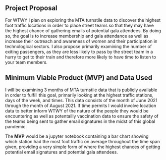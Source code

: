 ## Project Proposal
For WTWY I plan on exploring the MTA turnstile data to discover the highest foot traffic locations in order to place street teams so that they may have the highest chance of gathering emails of potential gala attendees. By doing so, the goal is to increase membership and gala attendance as well as increase their outreach and awareness of women and their participation in technological sectors. I also propose primarily examining the number of exiting passengers, as they are less likely to pass by the street team in a hurry to get to their train and therefore more likely to have time to listen to your team members. 


## Minimum Viable Product (MVP) and Data Used

I will be examining 3 months of MTA turnstile data that is publicly available in order to fulfill this goal, primarily looking at the highest traffic stations, days of the week, and times. This data consists of the month of June 2021 through the month of August 2021. If time permits I would involve location data to better inform WTWY of the nature of the people they would be encountering as well as potentailly vaccination data to ensure the safety of the teams being sent to gather email signatures in the midst of this global pandemic. 

The **MVP** would be a jupyter notebook containing a bar chart showing which station had the most foot traffic on average throughout the time span given, providing a very simple form of where the highest chances of getting potential email signatures and potential gala attendees.
